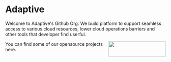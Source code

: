 # Adaptive

Welcome to Adaptive's Github Org. We build platform to support seamless access to various cloud resources, lower cloud operations barriers and other tools that developer find userful.

 <img  align="right" src="https://us-west-public.sfo3.cdn.digitaloceanspaces.com/adaptive/adaptive-logo.svg" data-canonical-src="https://us-west-public.sfo3.cdn.digitaloceanspaces.com/adaptive/adaptive-logo.svg" width="180" height="48" />
 
 You can find some of our opensource projects here.
